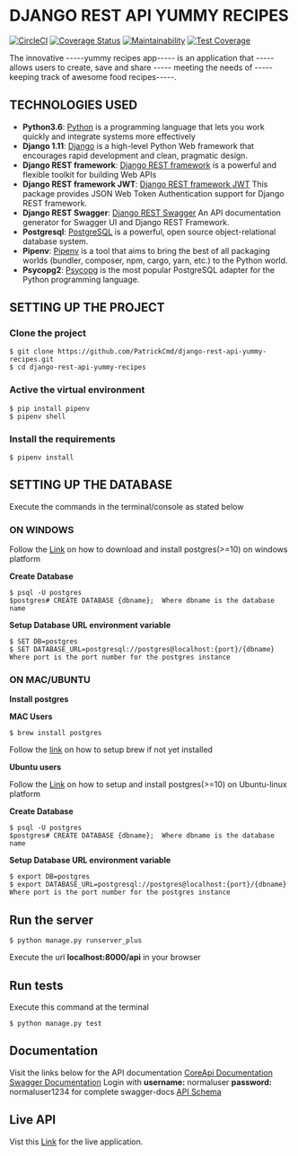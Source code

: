 # DJANGO REST API YUMMY RECIPES

[![CircleCI](https://circleci.com/gh/PatrickCmd/django-rest-api-yummy-recipes/tree/develop.svg?style=svg)](https://circleci.com/gh/PatrickCmd/django-rest-api-yummy-recipes/tree/develop)
[![Coverage Status](https://coveralls.io/repos/github/PatrickCmd/django-rest-api-yummy-recipes/badge.svg?branch=develop)](https://coveralls.io/github/PatrickCmd/django-rest-api-yummy-recipes?branch=develop)
[![Maintainability](https://api.codeclimate.com/v1/badges/6ae0fd096be1b2118fe0/maintainability)](https://codeclimate.com/github/PatrickCmd/django-rest-api-yummy-recipes/maintainability)
[![Test Coverage](https://api.codeclimate.com/v1/badges/6ae0fd096be1b2118fe0/test_coverage)](https://codeclimate.com/github/PatrickCmd/django-rest-api-yummy-recipes/test_coverage)

 The innovative -----yummy recipes app----- is an application that  -----allows users  to create, save and share ----- meeting the needs of -----keeping track of awesome food recipes-----.

## TECHNOLOGIES USED
- **Python3.6**: [Python](https://www.python.org/) is a programming language that lets you work quickly and integrate systems more effectively
- **Django 1.11**: [Django](https://docs.djangoproject.com/en/1.11/) is a high-level Python Web framework that encourages rapid development and clean, pragmatic design.
- **Django REST framework**: [Django REST framework](http://www.django-rest-framework.org/) is a powerful and flexible toolkit for building Web APIs
- **Django REST framework JWT**: [Django REST framework JWT](http://getblimp.github.io/django-rest-framework-jwt/) This package provides JSON Web Token Authentication support for Django REST framework.
- **Django REST Swagger**: [Django REST Swagger](https://github.com/marcgibbons/django-rest-swagger) An API documentation generator for Swagger UI and Django REST Framework.
- **Postgresql**: [PostgreSQL](https://www.postgresql.org/) is a powerful, open source object-relational database system.
- **Pipenv**: [Pipenv](https://docs.pipenv.org/) is a tool that aims to bring the best of all packaging worlds (bundler, composer, npm, cargo, yarn, etc.) to the Python world.
- **Psycopg2**: [Psycopg](http://initd.org/psycopg/) is the most popular PostgreSQL adapter for the Python programming language.

## SETTING UP THE PROJECT

### Clone the project
```
$ git clone https://github.com/PatrickCmd/django-rest-api-yummy-recipes.git
$ cd django-rest-api-yummy-recipes
```

### Active the virtual environment
```
$ pip install pipenv
$ pipenv shell
```

### Install the requirements
```
$ pipenv install
```

## SETTING UP THE DATABASE
Execute the commands in the terminal/console as stated below

### ON WINDOWS
Follow the [Link](https://www.enterprisedb.com/downloads/postgres-postgresql-downloads) on how to download 
and install postgres(>=10) on windows platform

**Create Database**
```
$ psql -U postgres
$postgres# CREATE DATABASE {dbname};  Where dbname is the database name
```
**Setup Database URL environment variable**
```
$ SET DB=postgres
$ SET DATABASE_URL=postgresql://postgres@localhost:{port}/{dbname} Where port is the port number for the postgres instance
```

### ON MAC/UBUNTU
**Install postgres**

**MAC Users**
```
$ brew install postgres
```
Follow the [link](https://brew.sh/) on how to setup brew if not yet installed

**Ubuntu users**

Follow the [Link](https://www.postgresql.org/download/linux/ubuntu/) on how to setup 
and install postgres(>=10) on Ubuntu-linux platform

**Create Database**
```
$ psql -U postgres
$postgres# CREATE DATABASE {dbname};  Where dbname is the database name
```
**Setup Database URL environment variable**
```
$ export DB=postgres
$ export DATABASE_URL=postgresql://postgres@localhost:{port}/{dbname} Where port is the port number for the postgres instance
```

## Run the server
```
$ python manage.py runserver_plus
```
Execute the url **localhost:8000/api** in your browser
## Run tests
Execute this command at the terminal
```
$ python manage.py test
```

## Documentation
Visit the links below for the API documentation
[CoreApi Documentation](https://django-yummy-recipes.herokuapp.com/docs/)
[Swagger Documentation](https://django-yummy-recipes.herokuapp.com/api_docs/) Login with **username:** normaluser
**password:** normaluser1234 for complete swagger-docs
[API Schema](https://django-yummy-recipes.herokuapp.com/schema/)

## Live API
Vist this [Link](https://django-yummy-recipes.herokuapp.com/api/) for the live application.